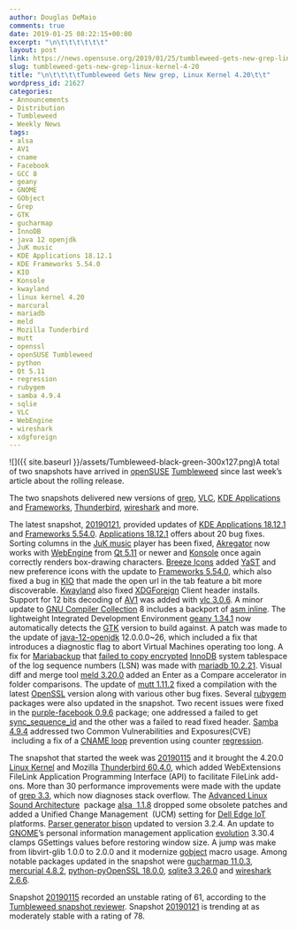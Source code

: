```yaml
---
author: Douglas DeMaio
comments: true
date: 2019-01-25 08:22:15+00:00
excerpt: "\n\t\t\t\t\t\t"
layout: post
link: https://news.opensuse.org/2019/01/25/tumbleweed-gets-new-grep-linux-kernel-4-20/
slug: tumbleweed-gets-new-grep-linux-kernel-4-20
title: "\n\t\t\t\tTumbleweed Gets New grep, Linux Kernel 4.20\t\t"
wordpress_id: 21627
categories:
- Announcements
- Distribution
- Tumbleweed
- Weekly News
tags:
- alsa
- AV1
- cname
- Facebook
- GCC 8
- geany
- GNOME
- GObject
- Grep
- GTK
- gucharmap
- InnoDB
- java 12 openjdk
- JuK music
- KDE Applications 18.12.1
- KDE Frameworks 5.54.0
- KIO
- Konsole
- kwayland
- linux kernel 4.20
- marcural
- mariadb
- meld
- Mozilla Tunderbird
- mutt
- openssl
- openSUSE Tumbleweed
- python
- Qt 5.11
- regression
- rubygem
- samba 4.9.4
- sqlie
- VLC
- WebEngine
- wireshark
- xdgforeign
---
```

![]({{ site.baseurl }}/assets/Tumbleweed-black-green-300x127.png)A total of two snapshots have arrived in [openSUSE](https://www.opensuse.org/) [Tumbleweed](https://en.opensuse.org/Portal:Tumbleweed) since last week’s article about the rolling release.

The two snapshots delivered new versions of [grep](https://www.gnu.org/savannah-checkouts/gnu/grep/manual/grep.html), [VLC](https://www.videolan.org/index.html), [KDE Applications](https://www.kde.org/announcements/announce-applications-18.12.1.php) and [Frameworks](https://www.kde.org/announcements/kde-frameworks-5.54.0.php), [Thunderbird](https://www.thunderbird.net/en-US/thunderbird/60.4.0/releasenotes/), [wireshark](https://www.wireshark.org/download.html) and more.

The latest snapshot, [20190121](https://lists.opensuse.org/opensuse-factory/2019-01/msg00370.html), provided updates of [KDE Applications 18.12.1](https://www.kde.org/announcements/announce-applications-18.12.1.php) and [Frameworks 5.54.0](https://www.kde.org/announcements/kde-frameworks-5.54.0.php). [Applications 18.12.1](https://www.kde.org/announcements/announce-applications-18.12.1.php) offers about 20 bug fixes. Sorting columns in the [JuK music](https://www.kde.org/applications/multimedia/juk/) player has been fixed, [Akregator](https://userbase.kde.org/Akregator) now works with [WebEngine](http://doc.qt.io/qt-5/qtwebengine-index.html) from [Qt 5.11](https://wiki.qt.io/New_Features_in_Qt_5.11) or newer and [Konsole](https://konsole.kde.org/) once again correctly renders box-drawing characters. [Breeze Icons](https://github.com/KDE/breeze-icons) added [YaST](https://en.wikipedia.org/wiki/YaST) and new preference icons with the update to [Frameworks 5.54.0](https://www.kde.org/announcements/kde-frameworks-5.54.0.php), which also fixed a bug in [KIO](https://api.kde.org/frameworks/kio/html/index.html) that made the open url in the tab feature a bit more discoverable. [Kwayland](https://github.com/KDE/kwayland) also fixed [XDGForeign](https://github.com/wayland-project/wayland-protocols/tree/master/unstable/xdg-foreign) Client header installs. Support for 12 bits decoding of [AV1](https://en.wikipedia.org/wiki/AV1) was added with [vlc 3.0.6](https://www.videolan.org). A minor update to [GNU Compiler Collection](https://gcc.gnu.org/) 8 includes a backport of [asm inline](https://gcc.gnu.org/onlinedocs/gcc/Extended-Asm.html). The lightweight Integrated Development Environment [geany 1.34.1](https://www.geany.org/download/releases) now automatically detects the [GTK](https://www.gtk.org/) version to build against. A patch was made to the update of [java-12-openjdk](https://openjdk.java.net/projects/jdk/12/) 12.0.0.0~26, which included a fix that introduces a diagnostic flag to abort Virtual Machines operating too long. A fix for [Mariabackup](https://mariadb.com/kb/en/mariabackup/) that [failed to copy encrypted](https://jira.mariadb.org/browse/MDEV-18105) [InnoDB](https://en.wikipedia.org/wiki/InnoDB) system tablespace of the log sequence numbers (LSN) was made with [mariadb 10.2.21](https://mariadb.org/mariadb-10-2-21-now-available/). Visual diff and merge tool [meld 3.20.0](http://meldmerge.org/) added an Enter as a Compare accelerator in folder comparisons. The update of [mutt 1.11.2](http://www.mutt.org/) fixed a compilation with the latest [OpenSSL](https://www.openssl.org/) version along with various other bug fixes. Several [rubygem](https://rubygems.org/) packages were also updated in the snapshot. Two recent issues were fixed in the [purple-facebook 0.9.6](https://github.com/dequis/purple-facebook) package; one addressed a failed to get [sync_sequence_id](https://github.com/dequis/purple-facebook/issues/349) and the other was a failed to read fixed header. [Samba 4.9.4](https://www.samba.org/samba/history/samba-4.9.4.html) addressed two Common Vulnerabilities and Exposures(CVE)  including a fix of a [CNAME loop](https://en.wikipedia.org/wiki/CNAME_record) prevention using counter [regression](https://en.wikipedia.org/wiki/Software_regression).

The snapshot that started the week was [20190115](https://lists.opensuse.org/opensuse-factory/2019-01/msg00193.html) and it brought the 4.20.0 [Linux Kernel](https://www.kernel.org/) and Mozilla [Thunderbird 60.4.0](https://www.thunderbird.net/en-US/thunderbird/60.4.0/releasenotes/), which added WebExtensions FileLink Application Programming Interface (API) to facilitate FileLink add-ons. More than 30 performance improvements were made with the update of [grep 3.3](https://www.gnu.org/s/grep/manual/grep.html), which now diagnoses stack overflow. The [Advanced Linux Sound Architecture](https://www.alsa-project.org/)  package [alsa  1.1.8](https://wiki.archlinux.org/index.php/Advanced_Linux_Sound_Architecture) dropped some obsolete patches and added a Unified Change Management  (UCM) setting for [Dell Edge IoT](https://www.dell.com/en-us/work/shop/gateways-embedded-computing/sf/edge-gateway) platforms. [Parser generator bison](https://www.gnu.org/software/bison/) updated to version 3.2.4. An update to [GNOME](https://www.gnome.org/)’s personal information management application [evolution](https://wiki.gnome.org/Apps/Evolution) 3.30.4 clamps GSettings values before restoring window size. A jump was make from libvirt-glib 1.0.0 to 2.0.0 and it modernize [gobject](https://developer.gnome.org/gobject/stable/) macro usage. Among notable packages updated in the snapshot were [gucharmap 11.0.3](https://wiki.gnome.org/action/show/Apps/Gucharmap?action=show&redirect=Gucharmap), [mercurial 4.8.2](https://www.mercurial-scm.org/downloads), [python-pyOpenSSL 18.0.0](https://pyopenssl.org/), [sqlite3 3.26.0](https://www.sqlite.org) and [wireshark 2.6.6](https://www.wireshark.org/download.html).

Snapshot [20190115](https://lists.opensuse.org/opensuse-factory/2019-01/msg00193.html) recorded an unstable rating of 61, according to the [Tumbleweed snapshot reviewer](http://review.tumbleweed.boombatower.com/). Snapshot [20190121](https://lists.opensuse.org/opensuse-factory/2019-01/msg00370.html) is trending at as moderately stable with a rating of 78.		
